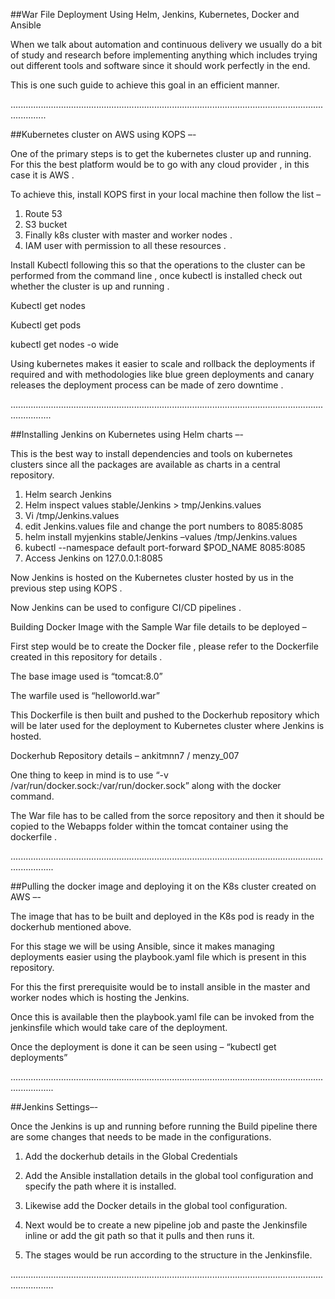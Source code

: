 ##War File Deployment Using Helm, Jenkins, Kubernetes, Docker and Ansible 

When we talk about automation and continuous delivery we usually do a bit of study and research before implementing anything which includes trying out different tools and software since it should work perfectly in the end.

This is one such guide to achieve this goal in an efficient manner.

..........................................................................................................................................


##Kubernetes cluster on AWS using KOPS –-


One of the primary steps is to get the kubernetes cluster up and running.
For this the best platform would be to go with any cloud provider , in this case it is AWS .

To achieve this,  install KOPS first in your local machine then follow the list –
1.	Route 53
2.	S3 bucket
3.	Finally k8s cluster with master and worker nodes .
4.	IAM user with permission to all these resources .

Install Kubectl following this so that the operations to the cluster can be performed from the command line , once kubectl is installed check out whether the cluster is up and running .

Kubectl get nodes 

Kubectl get pods 

kubectl get nodes -o wide


Using kubernetes makes it easier to scale and rollback the deployments if required and with methodologies like blue green deployments and canary releases the deployment process can be made of zero downtime .

............................................................................................................................................

##Installing Jenkins on Kubernetes using Helm charts –-


This is the best way to install dependencies and tools on kubernetes clusters since all the packages are available as charts in a central repository.

1.	Helm search Jenkins
2.	Helm inspect values stable/Jenkins > tmp/Jenkins.values
3.	Vi /tmp/Jenkins.values
4.	edit Jenkins.values file and change the port numbers to 8085:8085
5.	helm install myjenkins stable/Jenkins –values /tmp/Jenkins.values
6.	kubectl --namespace default port-forward $POD_NAME 8085:8085
7.	Access Jenkins on 127.0.0.1:8085

Now Jenkins is hosted on the Kubernetes cluster hosted by us in the previous step using KOPS .

Now Jenkins can be used to configure CI/CD pipelines .

Building Docker Image with the Sample War file details to be deployed –

First step would be to create the Docker file , please refer to the Dockerfile created in this repository for details .

The base image used is “tomcat:8.0”

The warfile used is “helloworld.war”

This Dockerfile is then built and pushed to the Dockerhub repository which will be later used for the deployment to Kubernetes cluster where Jenkins is hosted.

Dockerhub Repository details – ankitmnn7 / menzy_007

One thing to keep in mind is to use “-v /var/run/docker.sock:/var/run/docker.sock” along with the docker command.

The War file has to be called from the sorce repository and then it should be copied to the Webapps folder within the tomcat container using the dockerfile .

.............................................................................................................................................


 ##Pulling the docker image and deploying it on the K8s cluster created on AWS –-



The image that has to be built and deployed in the K8s pod is ready in the dockerhub mentioned above.

For this stage we will be using Ansible, since it makes managing deployments easier using the playbook.yaml file which is present in this repository.

For this the first prerequisite would be to install ansible in the master and worker nodes which is hosting the Jenkins.

Once this is available then the playbook.yaml file can be invoked from the jenkinsfile which would take care of the deployment.

Once the deployment is done it can be seen using – “kubectl get deployments”

.............................................................................................................................................

##Jenkins Settings–-


Once the Jenkins is up and running before running the Build pipeline there are some changes that needs to be made in the configurations.

1.	Add the dockerhub details in the Global Credentials 

2.	Add the Ansible installation details in the global tool configuration and specify the path where it is installed.

3.	Likewise add the Docker details in the global tool configuration.

4.	Next would be to create a new pipeline job and paste the Jenkinsfile inline or add the git path so that it pulls and then runs it.

5.	The stages would be run according to the structure in the Jenkinsfile.

.............................................................................................................................................
